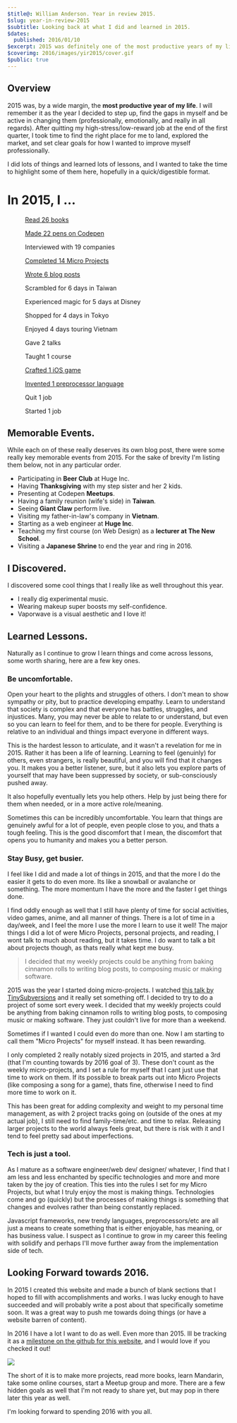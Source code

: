 ```yaml
---
$title@: William Anderson. Year in review 2015.
$slug: year-in-review-2015
$subtitle: Looking back at what I did and learned in 2015.
$dates:
  published: 2016/01/10
$excerpt: 2015 was definitely one of the most productive years of my life. I learned a lot of lessons, switched jobs, and started teaching. Here are some facts and learnings.
$coverimg: 2016/images/yir2015/cover.gif
$public: true
---
```


## Overview

2015 was, by a wide margin, the **most productive year of my life**. I will remember it as the year I decided to step up, find the gaps in myself and be active in changing them (professionally, emotionally, and really in all regards). After quitting my high-stress/low-reward job at the end of the first quarter, I took time to find the right place for me to land, explored the market, and set clear goals for how I wanted to improve myself professionally.

I did lots of things and learned lots of lessons, and I wanted to take the time to highlight some of them here, hopefully in a quick/digestible format.

# In 2015, I ...

<section class="numerical-facts">
  <a href="https://www.goodreads.com/user_challenges/2680536" target="\_blank" class="numerical-fact--link">
    <figure class="numerical-fact__wrap">
      <span class="numerical-fact__content">Read</span>
      <span class="numerical-fact__content--large">26</span>
      <span class="numerical-fact__content">books</span>
    </figure>
  </a>
  <a href="http://codepen.io/collection/AEPaQE/" target="\_blank" class="numerical-fact--link">
    <figure class="numerical-fact__wrap">
      <span class="numerical-fact__content">Made</span>
      <span class="numerical-fact__content--large">22</span>
      <span class="numerical-fact__content">pens on Codepen</span>
    </figure>
  </a>
  <figure class="numerical-fact">
    <div class="numerical-fact__wrap">
      <span class="numerical-fact__content">Interviewed with</span>
      <span class="numerical-fact__content--large">19</span>
      <span class="numerical-fact__content">companies</span>
    </div>
  </figure>
  <a href="http://williamanderson.io/weeklies.html" target="\_blank" class="numerical-fact--link">
    <figure class="numerical-fact__wrap">
      <span class="numerical-fact__content">Completed</span>
      <span class="numerical-fact__content--large">14</span>
      <span class="numerical-fact__content">Micro Projects</span>
    </figure>
  </a>
  <a href="http://williamanderson.io/blog.html" target="\_blank" class="numerical-fact--link">
    <figure class="numerical-fact__wrap">
      <span class="numerical-fact__content">Wrote</span>
      <span class="numerical-fact__content--large">6</span>
      <span class="numerical-fact__content">blog posts</span>
    </figure>
  </a>
  <figure class="numerical-fact">
    <div class="numerical-fact__wrap">
      <span class="numerical-fact__content">Scrambled for</span>
      <span class="numerical-fact__content--large">6</span>
      <span class="numerical-fact__content">days in Taiwan</span>
    </div>
  </figure>
  <figure class="numerical-fact">
    <div class="numerical-fact__wrap">
      <span class="numerical-fact__content">Experienced magic for</span>
      <span class="numerical-fact__content--large">5</span>
      <span class="numerical-fact__content">days at Disney</span>
    </div>
  </figure>
  <figure class="numerical-fact">
    <div class="numerical-fact__wrap">
      <span class="numerical-fact__content">Shopped for</span>
      <span class="numerical-fact__content--large">4</span>
      <span class="numerical-fact__content">days in Tokyo</span>
    </div>
  </figure>
  <figure class="numerical-fact">
    <div class="numerical-fact__wrap">
      <span class="numerical-fact__content">Enjoyed</span>
      <span class="numerical-fact__content--large">4</span>
      <span class="numerical-fact__content">days touring Vietnam</span>
    </div>
  </figure>
  <figure class="numerical-fact">
    <div class="numerical-fact__wrap">
      <span class="numerical-fact__content">Gave</span>
      <span class="numerical-fact__content--large">2</span>
      <span class="numerical-fact__content">talks</span>
    </div>
  </figure>
  <figure class="numerical-fact">
    <div class="numerical-fact__wrap">
      <span class="numerical-fact__content">Taught</span>
      <span class="numerical-fact__content--large">1</span>
      <span class="numerical-fact__content">course</span>
    </div>
  </figure>
  <a href="https://itunes.apple.com/us/app/bat-cannon/id1044096597?mt=8" target="\_blank" class="numerical-fact--link">
    <figure class="numerical-fact__wrap">
      <span class="numerical-fact__content">Crafted</span>
      <span class="numerical-fact__content--large">1</span>
      <span class="numerical-fact__content">iOS game</span>
    </figure>
  </a>
  <a href="http://william-index.github.io/placemat/index.html" target="\_blank" class="numerical-fact--link">
    <figure class="numerical-fact__wrap">
      <span class="numerical-fact__content">Invented</span>
      <span class="numerical-fact__content--large">1</span>
      <span class="numerical-fact__content">preprocessor language</span>
    </figure>
  </a>
  <figure class="numerical-fact">
    <div class="numerical-fact__wrap">
      <span class="numerical-fact__content">Quit</span>
      <span class="numerical-fact__content--large">1</span>
      <span class="numerical-fact__content">job</span>
    </div>
  </figure>
  <figure class="numerical-fact">
    <div class="numerical-fact__wrap">
      <span class="numerical-fact__content">Started</span>
      <span class="numerical-fact__content--large">1</span>
      <span class="numerical-fact__content">job</span>
    </div>
  </figure>
</section>

## Memorable Events.
While each on of these really deserves its own blog post, there were some really key memorable events from 2015. For the sake of brevity I'm listing them below, not in any particular order.

- Participating in **Beer Club** at Huge Inc.
- Having **Thanksgiving** with my step sister and her 2 kids.
- Presenting at Codepen **Meetups**.
- Having a family reunion (wife's side) in **Taiwan**.
- Seeing **Giant Claw** perform live.
- Visiting my father-in-law's company in **Vietnam**.
- Starting as a web engineer at **Huge Inc**.
- Teaching my first course (on Web Design) as a **lecturer at The New School**.
- Visiting a **Japanese Shrine** to end the year and ring in 2016.

## I Discovered.
I discovered some cool things that I really like as well throughout this year.

- I really dig experimental music.
- Wearing makeup super boosts my self-confidence.
- Vaporwave is a visual aesthetic and I love it!

## Learned Lessons.
Naturally as I continue to grow I learn things and come across lessons, some worth sharing, here are a few key ones.

### Be uncomfortable.
Open your heart to the plights and struggles of others. I don't mean to show sympathy or pity, but to practice developing empathy. Learn to understand that society is complex and that everyone has battles, struggles, and injustices. Many, you may never be able to relate to or understand, but even so you can learn to feel for them, and to be there for people. Everything is relative to an individual and things impact everyone in different ways.

This is the hardest lesson to articulate, and it wasn't a revelation for me in 2015. Rather it has been a life of learning. Learning to feel (genuinly) for others, even strangers, is really beautiful, and you will find that it changes you. It makes you a better listener, sure, but it also lets you explore parts of yourself that may have been suppressed by society, or sub-consciously pushed away.

It also hopefully eventually lets you help others. Help by just being there for them when needed, or in a more active role/meaning.

Sometimes this can be incredibly uncomfortable. You learn that things are genuinely awful for a lot of people, even people close to you, and thats a tough feeling. This is the good discomfort that I mean, the discomfort that opens you to humanity and makes you a better person.

### Stay Busy, get busier.

I feel like I did and made a lot of things in 2015, and that the more I do the easier it gets to do even more. Its like a snowball or avalanche or something. The more momentum I have the more and the faster I get things done.

I find oddly enough as well that I still have plenty of time for social activities, video games, anime, and all manner of things. There is a lot of time in a day/week, and I feel the more I use the more I learn to use it well! The major things I did a lot of were Micro Projects, personal projects, and reading, I wont talk to much about reading, but it takes time. I do want to talk a bit about projects though, as thats really what kept me busy.

> I decided that my weekly projects could be anything from baking cinnamon rolls to writing blog posts, to composing music or making software.

2015 was the year I started doing micro-projects. I watched <a href="https://www.youtube.com/watch?v=l_F9jxsfGCw" target="\_blank">this talk by TinySubversions</a> and it really set something off. I decided to try to do a project of some sort every week. I decided that my weekly projects could be anything from baking cinnamon rolls to writing blog posts, to composing music or making software. They just couldn't live for more than a weekend.

Sometimes if I wanted I could even do more than one. Now I am starting to call them "Micro Projects" for myself instead. It has been rewarding.

I only completed 2 really notably sized projects in 2015, and started a 3rd (that I'm counting towards by 2016 goal of 3). These don't count as the weekly micro-projects, and I set a rule for myself that I cant just use that time to work on them. If its possible to break parts out into Micro Projects (like composing a song for a game), thats fine, otherwise I need to find more time to work on it.

This has been great for adding complexity and weight to my personal time management, as with 2 project tracks going on (outside of the ones at my actual job), I still need to find family-time/etc. and time to relax. Releasing larger projects to the world always feels great, but there is risk with it and I tend to feel pretty sad about imperfections.

### Tech is just a tool.

As I mature as a software engineer/web dev/ designer/ whatever, I find that I am less and less enchanted by specific technologies and more and more taken by the joy of creation. This ties into the rules I set for my Micro Projects, but what I truly enjoy the most is making things. Technologies come and go (quickly) but the processes of making things is something that changes and evolves rather than being constantly replaced.

Javascript frameworks, new trendy languages, preprocessors/etc are all just a means to create something that is either enjoyable, has meaning, or has business value. I suspect as I continue to grow in my career this feeling with solidify and perhaps I'll move further away from the implementation side of tech.

## Looking Forward towards 2016.
In 2015 I created this website and made a bunch of blank sections that I hoped to fill with accomplishments and works. I was lucky enough to have succeeded and will probably write a post about that specifically sometime soon. It was a great way to push me towards doing things (or have a website barren of content).

In 2016 I have a lot I want to do as well. Even more than 2015. Ill be tracking it as a <a href='https://github.com/william-index/thewilliamanderson_com/milestones/2016' target='\_blank'>milestone on the github for this website</a>, and I would love if you checked it out!

<img src="/blog/2016/images/yir2015/milestone2016.png" />

The short of it is to make more projects, read more books, learn Mandarin, take some online courses, start a Meetup group and more. There are a few hidden goals as well that I'm not ready to share yet, but may pop in there later this year as well.

I'm looking forward to spending 2016 with you all.
